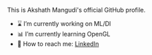 This is Akshath Mangudi's official GitHub profile.

- ⌛ I’m currently working on ML/Dl
- 📊 I’m currently learning OpenGL
- 🐥 How to reach me:
  <a href="https://www.linkedin.com/in/akshathmangudi/">LinkedIn</a>

